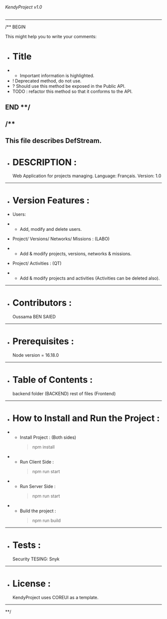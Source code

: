 <!-- prettier-ignore-start -->

###### KendyProject v1.0

---

/\*\* BEGIN

This might help you to write your comments:

- # Title
- - Important information is highlighted.
- ! Deprecated method, do not use.
- ? Should use this method be exposed in the Public API.
- TODO : refactor this method so that it conforms to the API.

## END \*\*/

## /\*\*

## This file describes DefStream.

- # DESCRIPTION :
  Web Application for projects managing.
  Language: Français.
  Version: 1.0

---

- # Version Features :

* Users:

- - Add, modify and delete users.

* Project/ Versions/ Networks/ Missions : (LABO)

- - Add & modify projects, versions, networks & missions.

* Project/ Activities : (QT)

- - Add & modify projects and activities (Activities can be deleted also).

---

- # Contributors :

  Oussama BEN SAIED

---

- # Prerequisites :
  Node version = 16.18.0

---

- # Table of Contents :
  backend folder (BACKEND)
  rest of files (Frontend)

---

- # How to Install and Run the Project :
- - Install Project : (Both sides)
    > npm install
- - Run Client Side :
    > npm run start
- - Run Server Side :
    > npm run start
- - Build the project :
    > npm run build

---

- # Tests :
  Security TESING: Snyk

---

- # License :
  KendyProject uses COREUI as a template.

---

\*\*/
<!-- prettier-ignore-end -->
